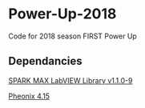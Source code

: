 # Power-Up-2018
Code for 2018 season FIRST Power Up

## Dependancies 

[SPARK MAX LabVIEW Library v1.1.0-9](http://www.revrobotics.com/content/sw/max/labview/rev-spark-max_1.1.0-9_windows_x64.nipkg)

[Pheonix 4.15](https://github.com/CrossTheRoadElec/Phoenix-Releases/releases/download/aPhoenix-v5.13.0.0/CTRE_Phoenix_Framework_v5.13.0.0.zip)
